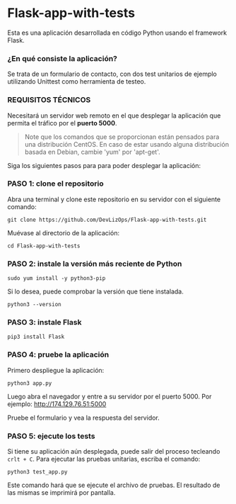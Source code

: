 # Flask-app-with-tests

Esta es una aplicación desarrollada en código Python usando el framework Flask. 

### ¿En qué consiste la aplicación?

Se trata de un formulario de contacto, con dos test unitarios de ejemplo utilizando Unittest como herramienta de testeo.

### **REQUISITOS TÉCNICOS**

Necesitará un servidor web remoto en el que desplegar la aplicación que permita el tráfico por el **puerto 5000**.

> Note que los comandos que se proporcionan están pensados para una distribución CentOS. En caso de estar usando alguna distribución basada en Debian, cambie 'yum' por 'apt-get'.

Siga los siguientes pasos para para poder desplegar la aplicación:

### **PASO 1: clone el repositorio**

Abra una terminal y clone este repositorio en su servidor con el siguiente comando:

    git clone https://github.com/DevLizOps/Flask-app-with-tests.git

Muévase al directorio de la aplicación:

    cd Flask-app-with-tests
  
### **PASO 2: instale la versión más reciente de Python**

    sudo yum install -y python3-pip

Si lo desea, puede comprobar la versión que tiene instalada.

    python3 --version

### **PASO 3: instale Flask**

    pip3 install Flask

### **PASO 4: pruebe la aplicación**

Primero despliegue la aplicación:

    python3 app.py

Luego abra el navegador y entre a su servidor por el puerto 5000. Por ejemplo: http://174.129.76.51:5000

Pruebe el formulario y vea la respuesta del servidor.

### **PASO 5: ejecute los tests**

Si tiene su aplicación aún desplegada, puede salir del proceso tecleando `crlt + C`. Para ejecutar las pruebas unitarias, escriba el comando:

    python3 test_app.py

Este comando hará que se ejecute el archivo de pruebas. El resultado de las mismas se imprimirá por pantalla.
